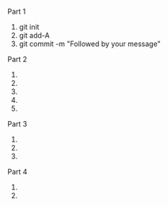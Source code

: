 Part 1

1) git init
2) git add-A
3) git commit -m "Followed by your message"

Part 2

1)
2)
3)
4)
5)

Part 3

1)
2)
3)

Part 4

1)
2)


